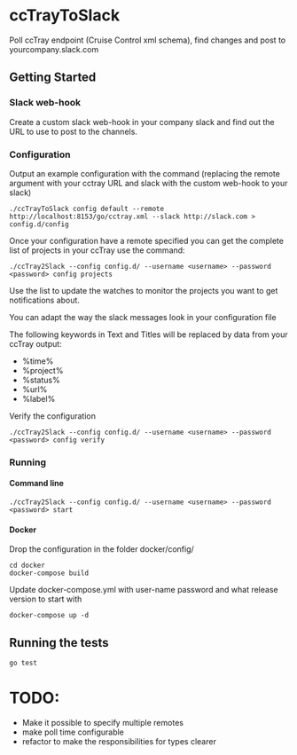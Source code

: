 # ccTrayToSlack

Poll ccTray endpoint (Cruise Control xml schema), find changes and post to yourcompany.slack.com

## Getting Started

### Slack web-hook

Create a custom slack web-hook in your company slack and find out the URL to use to post to the channels.

### Configuration

Output an example configuration with the command (replacing the remote argument with your cctray URL and slack with the custom web-hook to your slack)

````
./ccTrayToSlack config default --remote http://localhost:8153/go/cctray.xml --slack http://slack.com > config.d/config
````

Once your configuration have a remote specified you can get the complete list of projects in your ccTray use the command:

````
./ccTray2Slack --config config.d/ --username <username> --password <password> config projects
````

Use the list to update the watches to monitor the projects you want to get notifications about.

You can adapt the way the slack messages look in your configuration file

The following keywords in Text and Titles will be replaced by data from your ccTray output:
* %time%
* %project%
* %status%
* %url%
* %label%

Verify the configuration

````
./ccTray2Slack --config config.d/ --username <username> --password <password> config verify
````

### Running

#### Command line

````
./ccTray2Slack --config config.d/ --username <username> --password <password> start
````

#### Docker

Drop the configuration in the folder docker/config/

````
cd docker
docker-compose build
````
Update docker-compose.yml with user-name password and what release version to start with
````
docker-compose up -d
````

## Running the tests

````
go test
````

# TODO:

- Make it possible to specify multiple remotes
- make poll time configurable
- refactor to make the responsibilities for types clearer

